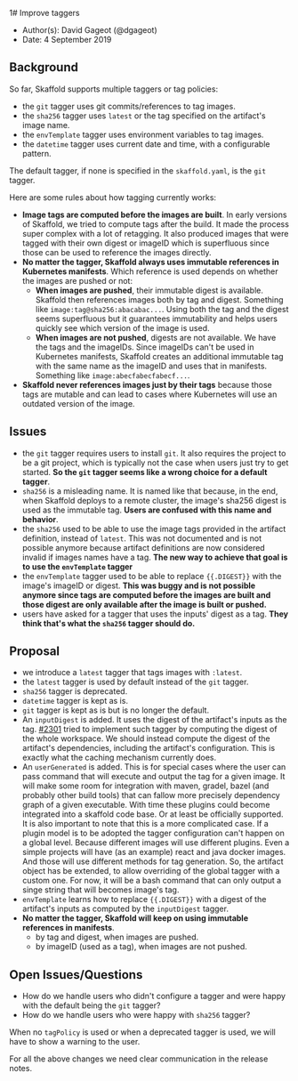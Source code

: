1# Improve taggers

* Author(s): David Gageot (@dgageot)
* Date: 4 September 2019

## Background

So far, Skaffold supports multiple taggers or tag policies:

 + the `git` tagger uses git commits/references to tag images.
 + the `sha256` tagger uses `latest` or the tag specified on the artifact's image name.
 + the `envTemplate` tagger uses environment variables to tag images.
 + the `datetime` tagger uses current date and time, with a configurable pattern.

The default tagger, if none is specified in the `skaffold.yaml`, is the `git` tagger.

Here are some rules about how tagging currently works:

 + **Image tags are computed before the images are built**. In early versions of Skaffold, we tried
   to compute tags after the build. It made the process super complex with a lot of retagging.
   It also produced images that were tagged with their own digest or imageID which is superfluous
   since those can be used to reference the images directly.
 + **No matter the tagger, Skaffold always uses immutable references in Kubernetes manifests**.
   Which reference is used depends on whether the images are pushed or not:
     + **When images are pushed**, their immutable digest is available. Skaffold then references
       images both by tag and digest. Something like `image:tag@sha256:abacabac...`.
       Using both the tag and the digest seems superfluous but it guarantees immutability
       and helps users quickly see which version of the image is used.
     + **When images are not pushed**, digests are not available. We have the tags and the
       imageIDs. Since imageIDs can't be used in Kubernetes manifests, Skaffold creates
       an additional immutable tag with the same name as the imageID and uses that in manifests.
       Something like `image:abecfabecfabecf...`.
 + **Skaffold never references images just by their tags** because those tags are mutable and
   can lead to cases where Kubernetes will use an outdated version of the image.

## Issues

 + the `git` tagger requires users to install `git`. It also requires the project to be
   a git project, which is typically not the case when users just try to get started.
   **So the `git` tagger seems like a wrong choice for a default tagger**.
 + `sha256` is a misleading name. It is named like that because, in the end, when Skaffold
   deploys to a remote cluster, the image's sha256 digest is used as the immutable tag.
   **Users are confused with this name and behavior**.
 + the `sha256` used to be able to use the image tags provided in the artifact definition,
   instead of `latest`. This was not documented and is not possible anymore because artifact
   definitions are now considered invalid if images names have a tag.
   **The new way to achieve that goal is to use the `envTemplate` tagger**
 + the `envTemplate` tagger used to be able to replace `{{.DIGEST}}` with the image's imageID
   or digest. **This was buggy and is not possible anymore since tags are computed before the
   images are built and those digest are only available after the image is built or pushed.**
 + users have asked for a tagger that uses the inputs' digest as a tag. **They think that's
   what the `sha256` tagger should do.**
   
## Proposal

 + we introduce a `latest` tagger that tags images with `:latest`.
 + the `latest` tagger is used by default instead of the `git` tagger.
 + `sha256` tagger is deprecated.
 + `datetime` tagger is kept as is.
 + `git` tagger is kept as is but is no longer the default.
 + An `inputDigest` is added. It uses the digest of the artifact's inputs as the tag.
   [#2301](https://github.com/GoogleContainerTools/skaffold/pull/2301) tried to implement
   such tagger by computing the digest of the whole workspace. We should instead compute
   the digest of the artifact's dependencies, including the artifact's configuration. This
   is exactly what the caching mechanism currently does.
 + An `userGenerated` is added. This is for special cases where the user can pass command 
   that will execute and output the tag for a given image. It will make some room for integration
   with maven, gradel, bazel (and probably other build tools) that can fallow more precisely 
   dependency graph of a given executable. With time these plugins could become integrated 
   into a skaffold code base. Or at least be officially supported. It is also important to note 
   that this is a more complicated case. If a plugin model is to be adopted the tagger configuration 
   can't happen on a global level. Because different images will use different plugins. Even a simple
   projects will have (as an example) react and java docker images. And those will use different 
   methods for tag generation. So, the artifact object has be extended, to allow overriding of the 
   global tagger with a custom one. For now, it will be a bash command that can only output a 
   singe string that will becomes image's tag.
 + `envTemplate` learns how to replace `{{.DIGEST}}` with a digest of the artifact's
    inputs as computed by the `inputDigest` tagger.
 + **No matter the tagger, Skaffold will keep on using immutable references in manifests**.
   + by tag and digest, when images are pushed.
   + by imageID (used as a tag), when images are not pushed.

## Open Issues/Questions

 + How do we handle users who didn't configure a tagger and were happy with the default
   being the `git` tagger?
 + How do we handle users who were happy with `sha256` tagger?

When no `tagPolicy` is used or when a deprecated tagger is used, we will have to
show a warning to the user.

For all the above changes we need clear communication in the release notes.
